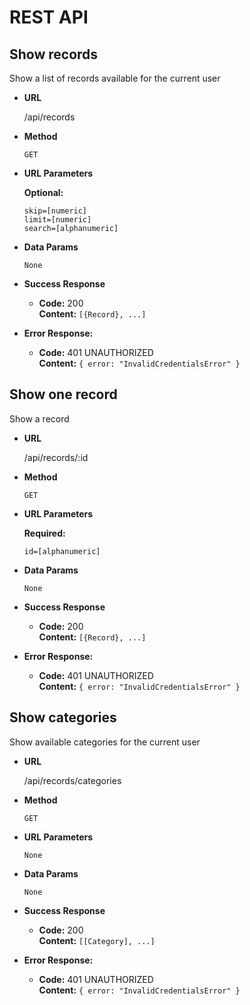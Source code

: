 # REST API

## Show records

Show a list of records available for the current user

- **URL**
  
  /api/records

- **Method**

  `GET`

- **URL Parameters**

  **Optional:**

  `skip=[numeric]` <br />
  `limit=[numeric]` <br />
  `search=[alphanumeric]`

- **Data Params**

  `None`

- **Success Response**

  - **Code:** 200 <br />
    **Content:** `[{Record}, ...]`

- **Error Response:**

  - **Code:** 401 UNAUTHORIZED <br />
    **Content:** `{ error: "InvalidCredentialsError" }`

## Show one record

Show a record

- **URL**
  
  /api/records/:id

- **Method**

  `GET`

- **URL Parameters**

  **Required:**

  `id=[alphanumeric]`

- **Data Params**

  `None`

- **Success Response**

  - **Code:** 200 <br />
    **Content:** `[{Record}, ...]`

- **Error Response:**

  - **Code:** 401 UNAUTHORIZED <br />
    **Content:** `{ error: "InvalidCredentialsError" }`


## Show categories

Show available categories for the current user

- **URL**

  /api/records/categories

- **Method**

  `GET`

- **URL Parameters**

  `None`

- **Data Params**

  `None`

- **Success Response**

  - **Code:** 200 <br />
    **Content:** `[[Category], ...]`

- **Error Response:**

  - **Code:** 401 UNAUTHORIZED <br />
    **Content:** `{ error: "InvalidCredentialsError" }`